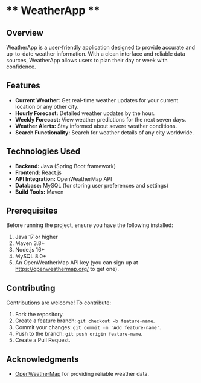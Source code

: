 # ** WeatherApp ** 

## Overview
WeatherApp is a user-friendly application designed to provide accurate and up-to-date weather information. With a clean interface and reliable data sources, WeatherApp allows users to plan their day or week with confidence.

## Features
- **Current Weather:** Get real-time weather updates for your current location or any other city.
- **Hourly Forecast:** Detailed weather updates by the hour.
- **Weekly Forecast:** View weather predictions for the next seven days.
- **Weather Alerts:** Stay informed about severe weather conditions.
- **Search Functionality:** Search for weather details of any city worldwide.

## Technologies Used
- **Backend:** Java (Spring Boot framework)
- **Frontend:** React.js
- **API Integration:** OpenWeatherMap API
- **Database:** MySQL (for storing user preferences and settings)
- **Build Tools:** Maven

## Prerequisites
Before running the project, ensure you have the following installed:
1. Java 17 or higher
2. Maven 3.8+
3. Node.js 16+
4. MySQL 8.0+
5. An OpenWeatherMap API key (you can sign up at https://openweathermap.org/ to get one).


## Contributing
Contributions are welcome! To contribute:
1. Fork the repository.
2. Create a feature branch: `git checkout -b feature-name`.
3. Commit your changes: `git commit -m 'Add feature-name'`.
4. Push to the branch: `git push origin feature-name`.
5. Create a Pull Request.



## Acknowledgments
- [OpenWeatherMap](https://openweathermap.org/) for providing reliable weather data.




